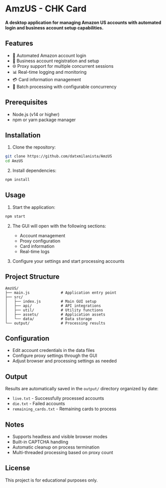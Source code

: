 # AmzUS - CHK Card

**A desktop application for managing Amazon US accounts with automated login and business account setup capabilities.**

## Features

- 🔐 Automated Amazon account login
- 🏢 Business account registration and setup
- 🌐 Proxy support for multiple concurrent sessions
- 📊 Real-time logging and monitoring
- 💳 Card information management
- 🔄 Batch processing with configurable concurrency

## Prerequisites

- Node.js (v14 or higher)
- npm or yarn package manager

## Installation

1. Clone the repository:
```bash
git clone https://github.com/datxmilanista/AmzUS
cd AmzUS
```

2. Install dependencies:
```bash
npm install
```

## Usage

1. Start the application:
```bash
npm start
```

2. The GUI will open with the following sections:
   - Account management
   - Proxy configuration
   - Card information 
   - Real-time logs

3. Configure your settings and start processing accounts

## Project Structure

```
AmzUS/
├── main.js              # Application entry point
├── src/
│   ├── index.js         # Main GUI setup
│   ├── api/             # API integrations
│   ├── util/            # Utility functions
│   ├── assets/          # Application assets
│   └── data/            # Data storage
└── output/              # Processing results
```

## Configuration

- Edit account credentials in the data files
- Configure proxy settings through the GUI
- Adjust browser and processing settings as needed

## Output

Results are automatically saved in the `output/` directory organized by date:
- `live.txt` - Successfully processed accounts
- `die.txt` - Failed accounts
- `remaining_cards.txt` - Remaining cards to process

## Notes

- Supports headless and visible browser modes
- Built-in CAPTCHA handling
- Automatic cleanup on process termination
- Multi-threaded processing based on proxy count

## License

This project is for educational purposes only.





